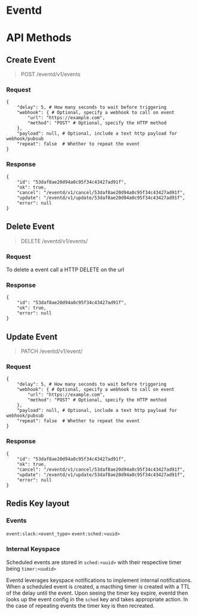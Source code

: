 # Eventd


# API Methods

## Create Event

> POST /eventd/v1/events

### Request
```
{
    "delay": 5, # How many seconds to wait before triggering
    "webhook": { # Optional, specify a webhook to call on event
        "url": "https://example.com",
        "method": "POST" # Optional, specify the HTTP method
    },
    "payload": null, # Optional, include a text http payload for webhook/pubsub
    "repeat": false  # Whether to repeat the event
}
```
### Response
```
{
    "id": "53daf8ae20d94a0c95f34c43427ad91f",
    "ok": true,
    "cancel": "/eventd/v1/cancel/53daf8ae20d94a0c95f34c43427ad91f",
    "update": "/eventd/v1/update/53daf8ae20d94a0c95f34c43427ad91f",
    "error": null
}
```

## Delete Event

> DELETE /eventd/v1/events/<id>

### Request
To delete a event call a HTTP DELETE on the url

### Response
```
{
    "id": "53daf8ae20d94a0c95f34c43427ad91f",
    "ok": true,
    "error": null
}
```

## Update Event

> PATCH /eventd/v1/event/<id>

### Request
```
{
    "delay": 5, # How many seconds to wait before triggering
    "webhook": { # Optional, specify a webhook to call on event
        "url": "https://example.com",
        "method": "POST" # Optional, specify the HTTP method
    },
    "payload": null, # Optional, include a text http payload for webhook/pubsub
    "repeat": false  # Whether to repeat the event
}
```
### Response
```
{
    "id": "53daf8ae20d94a0c95f34c43427ad91f",
    "ok": true,
    "cancel": "/eventd/v1/cancel/53daf8ae20d94a0c95f34c43427ad91f",
    "update": "/eventd/v1/update/53daf8ae20d94a0c95f34c43427ad91f",
    "error": null
}
```


## Redis Key layout

### Events

`event:slack:<event_type>`
`event:sched:<uuid>`

### Internal Keyspace

Scheduled events are stored in `sched:<uuid>` with their respective timer being `timer:<uudid>`

Eventd leverages keyspace notifications to implement internal notifications.
When a scheduled event is created, a macthing timer is created with a TTL of the delay until the event.
Upon seeing the timer key expire, eventd then looks up the event config in the `sched` key and takes appropriate action.
In the case of repeating events the timer key is then recreated.
